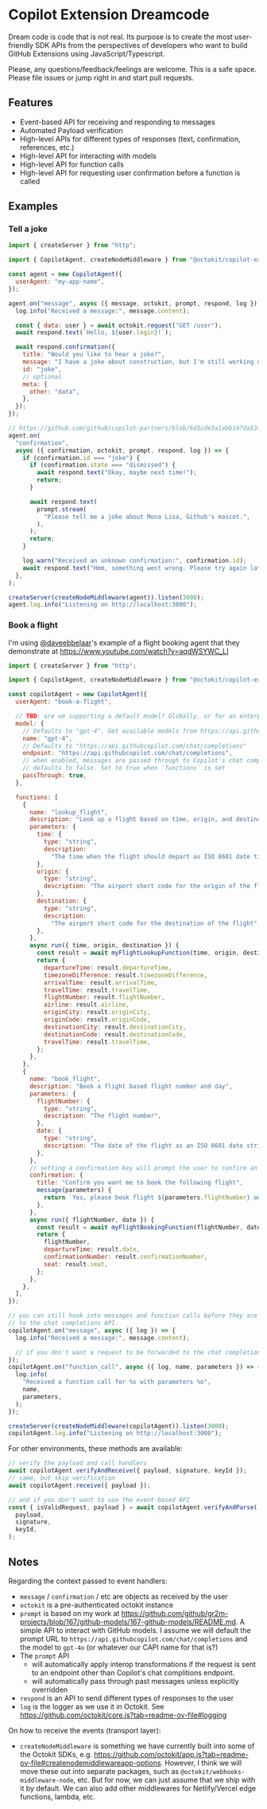 # Copilot Extension Dreamcode

Dream code is code that is not real. Its purpose is to create the most user-friendly SDK APIs from the perspectives of developers who want to build GitHub Extensions using JavaScript/Typescript.

Please, any questions/feedback/feelings are welcome. This is a safe space. Please file issues or jump right in and start pull requests.

## Features

- Event-based API for receiving and responding to messages
- Automated Payload verification
- High-level APIs for different types of responses (text, confirmation, references, etc.)
- High-level API for interacting with models
- High-level API for function calls
- High-level API for requesting user confirmation before a function is called

## Examples

### Tell a joke

```js
import { createServer } from "http";

import { CopilotAgent, createNodeMiddleware } from "@octokit/copilot-extension";

const agent = new CopilotAgent({
  userAgent: "my-app-name",
});

agent.on("message", async ({ message, octokit, prompt, respond, log }) => {
  log.info("Received a message:", message.content);

  const { data: user } = await octokit.request("GET /user");
  await respond.text(`Hello, ${user.login}!`);

  await respond.confirmation({
    title: "Would you like to hear a joke?",
    message: "I have a joke about construction, but I'm still working on it.",
    id: "joke",
    // optional
    meta: {
      other: "data",
    },
  });
});

// https://github.com/github/copilot-partners/blob/6d1cde3a1abb147da53f1a39864661dc824d40b5/docs/confirmations.md
agent.on(
  "confirmation",
  async ({ confirmation, octokit, prompt, respond, log }) => {
    if (confirmation.id === "joke") {
      if (confirmation.state === "dismissed") {
        await respond.text("Okay, maybe next time!");
        return;
      }

      await respond.text(
        prompt.stream(
          "Please tell me a joke about Mona Lisa, Github's mascot.",
        ),
      );
      return;
    }

    log.warn("Received an unknown confirmation:", confirmation.id);
    await respond.text("Hmm, something went wrong. Please try again later.");
  },
);

createServer(createNodeMiddleware(agent)).listen(3000);
agent.log.info("Listening on http://localhost:3000");
```

### Book a flight

I'm using [@daveebbelaar](https://github.com/daveebbelaar)'s example of a flight booking agent that they demonstrate at https://www.youtube.com/watch?v=aqdWSYWC_LI

```js
import { createServer } from "http";

import { CopilotAgent, createNodeMiddleware } from "@octokit/copilot-extension";

const copilotAgent = new CopilotAgent({
  userAgent: "book-a-flight",

  // TBD: are we supporting a default model? Globally, or for an enterprise/organization/user?
  model: {
    // Defaults to "gpt-4". Get available models from https://api.githubcopilot.com/models
    name: "gpt-4",
    // Defaults to "https://api.githubcopilot.com/chat/completions"
    endpoint: "https://api.githubcopilot.com/chat/completions",
    // when enabled, messages are passed through to Copilot's chat completions API
    // defaults to false. Set to true when `functions` is set
    passThrough: true,
  },

  functions: [
    {
      name: "lookup_flight",
      description: "Look up a flight based on time, origin, and destination",
      parameters: {
        time: {
          type: "string",
          description:
            "The time when the flight should depart as ISO 8601 date time string",
        },
        origin: {
          type: "string",
          description: "The airport short code for the origin of the flight",
        },
        destination: {
          type: "string",
          description:
            "The airport short code for the destination of the flight",
        },
      },
      async run({ time, origin, destination }) {
        const result = await myFlightLookupFunction(time, origin, destination);
        return {
          departureTime: result.departureTime,
          timezoneDifference: result.timezoneDifference,
          arrivalTime: result.arrivalTime,
          travelTime: result.travelTime,
          flightNumber: result.flightNumber,
          airline: result.airline,
          originCity: result.originCity,
          originCode: result.originCode,
          destinationCity: result.destinationCity,
          destinationCode: result.destinationCode,
          travelTime: result.travelTime,
        };
      },
    },
    {
      name: "book_flight",
      description: "Book a flight based flight number and day",
      parameters: {
        flightNumber: {
          type: "string",
          description: "The flight number",
        },
        date: {
          type: "string",
          description: "The date of the flight as an ISO 8601 date string",
        },
      },
      // setting a confirmation key will prompt the user to confirm an action before it is taken
      confirmation: {
        title: "Confirm you want me to book the following flight",
        message(parameters) {
          return `Yes, please book flight ${parameters.flightNumber} on ${parameters.date}`;
        },
      },
      async run({ flightNumber, date }) {
        const result = await myFlightBookingFunction(flightNumber, date);
        return {
          flightNumber,
          departureTime: result.date,
          confirmationNumber: result.confirmationNumber,
          seat: result.seat,
        };
      },
    },
  ],
});

// you can still hook into messages and function calls before they are passed through
// to the chat completions API.
copilotAgent.on("message", async ({ log }) => {
  log.info("Received a message:", message.content);

  // if you don't want a request to be forwarded to the chat completions API, call `await respond.done()` explicitly
});
copilotAgent.on("function_call", async ({ log, name, parameters }) => {
  log.info(
    "Received a function call for %s with parameters %o",
    name,
    parameters,
  );
});

createServer(createNodeMiddleware(copilotAgent)).listen(3000);
copilotAgent.log.info("Listening on http://localhost:3000");
```

For other environments, these methods are available:

```js
// verify the payload and call handlers
await copilotAgent.verifyAndReceive({ payload, signature, keyId });
// same, but skip verification
await copilotAgent.receive({ payload });

// and if you don't want to use the event-based API
const { isValidRequest, payload } = await copilotAgent.verifyAndParse(
  payload,
  signature,
  keyId,
);
```

## Notes

Regarding the context passed to event handlers:

- `message` / `confirmation` / etc are objects as received by the user
- `octokit` is a pre-authenticated octokit instance
- `prompt` is based on my work at https://github.com/github/gr2m-projects/blob/167/github-models/167-github-models/README.md. A simple API to interact with GitHub models. I assume we will default the prompt URL to `https://api.githubcopilot.com/chat/completions` and the model to `gpt-4o` (or whatever our CAPI name for that is?)
- The `prompt` API
  - will automatically apply interop transformations if the request is sent to an endpoint other than Copilot's chat complitions endpoint.
  - will automatically pass through past messages unless explicitly overridden
- `respond` is an API to send different types of responses to the user
- `log` is the logger as we use it in Octokit. See https://github.com/octokit/core.js?tab=readme-ov-file#logging

On how to receive the events (transport layer):

- `createNodeMiddleware` is something we have currently built into some of the Octokit SDKs, e.g. https://github.com/octokit/app.js?tab=readme-ov-file#createnodemiddlewareapp-options. However, I think we will move these out into separate packages, such as `@octokit/webhooks-middleware-node`, etc. But for now, we can just assume that we ship with it by default. We can also add other middlewares for Netlify/Vercel edge functions, lambda, etc.

